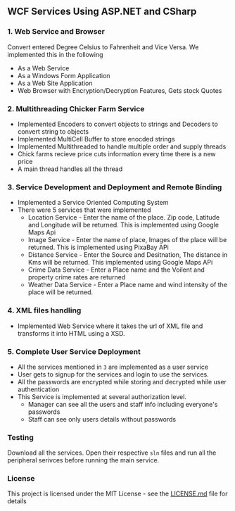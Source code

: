 ## WCF Services Using ASP.NET and CSharp

### 1. Web Service and Browser
Convert entered Degree Celsius to Fahrenheit and Vice Versa. We implemented this in the following 
- As a Web Service 
- As a Windows Form Application 
- As a Web Site Application
- Web Browser with Encryption/Decryption Features, Gets stock Quotes

### 2. Multithreading Chicker Farm Service
- Implemented Encoders to convert objects to strings and Decoders to convert string to objects
- Implemented MultiCell Buffer to store enocded strings
- Implemented Multithreaded to handle multiple order and supply threads
- Chick farms recieve price cuts information every time there is a new price
- A main thread handles all the thread

### 3. Service Development and Deployment and Remote Binding
- Implemented a Service Oriented Computing System
- There were 5 services that were implemented
  - Location Service - Enter the name of the place. Zip code, Latitude and Longitude will be returned. This is implemented using Google Maps Api
  - Image Service - Enter the name of place, Images of the place will be returned. This is implemented using PixaBay APi
  - Distance Service - Enter the Source and Desitnation, The distance in Kms will be returned. This implemented using Google Maps APi
  - Crime Data Service - Enter a Place name and the Voilent and property crime rates are returned
  - Weather Data Service - Enter a Place name and wind intensity of the place will be returned.


### 4. XML files handling

- Implemented Web Service where it takes the url of XML file and transforms it into HTML using a XSD.

### 5. Complete User Service Deployment

- All the services mentioned in `3` are implemented as a user service
- User gets to signup for the services and login to use the services.
- All the passwords are encrypted while storing and decrypted while user authentication
- This Service is implemented at several authorization level.
  - Manager can see all the users and staff info including everyone's passwords
  - Staff can see only users details without passwords
  
### Testing

Download all the services. Open their respective `sln` files and run all the peripheral serivces before running the main service.

### License

This project is licensed under the MIT License - see the [LICENSE.md](https://github.com/Bharathgc/WCF-Services-Using-ASP.NET-and-CSharp-/blob/master/LICENSE) file for details
